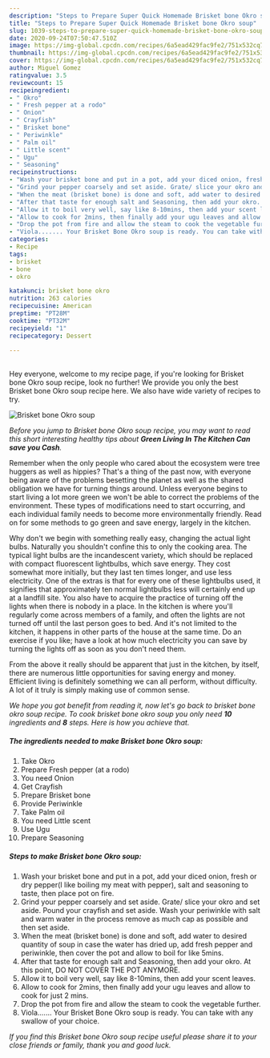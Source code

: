 ```yaml
---
description: "Steps to Prepare Super Quick Homemade Brisket bone Okro soup"
title: "Steps to Prepare Super Quick Homemade Brisket bone Okro soup"
slug: 1039-steps-to-prepare-super-quick-homemade-brisket-bone-okro-soup
date: 2020-09-24T07:50:47.510Z
image: https://img-global.cpcdn.com/recipes/6a5ead429fac9fe2/751x532cq70/brisket-bone-okro-soup-recipe-main-photo.jpg
thumbnail: https://img-global.cpcdn.com/recipes/6a5ead429fac9fe2/751x532cq70/brisket-bone-okro-soup-recipe-main-photo.jpg
cover: https://img-global.cpcdn.com/recipes/6a5ead429fac9fe2/751x532cq70/brisket-bone-okro-soup-recipe-main-photo.jpg
author: Miguel Gomez
ratingvalue: 3.5
reviewcount: 15
recipeingredient:
- " Okro"
- " Fresh pepper at a rodo"
- " Onion"
- " Crayfish"
- " Brisket bone"
- " Periwinkle"
- " Palm oil"
- " Little scent"
- " Ugu"
- " Seasoning"
recipeinstructions:
- "Wash your brisket bone and put in a pot, add your diced onion, fresh or dry pepper(I like boiling my meat with pepper), salt and seasoning to taste, then place pot on fire."
- "Grind your pepper coarsely and set aside. Grate/ slice your okro and set aside. Pound your crayfish and set aside. Wash your periwinkle with salt and warm water in the process remove as much cap as possible and then set aside."
- "When the meat (brisket bone) is done and soft, add water to desired quantity of soup in case the water has dried up, add fresh pepper and periwinkle, then cover the pot and allow to boil for like 5mins."
- "After that taste for enough salt and Seasoning, then add your okro. At this point, DO NOT COVER THE POT ANYMORE."
- "Allow it to boil very well, say like 8-10mins, then add your scent leaves."
- "Allow to cook for 2mins, then finally add your ugu leaves and allow to cook for just 2 mins."
- "Drop the pot from fire and allow the steam to cook the vegetable further."
- "Viola....... Your Brisket Bone Okro soup is ready. You can take with any swallow of your choice."
categories:
- Recipe
tags:
- brisket
- bone
- okro

katakunci: brisket bone okro 
nutrition: 263 calories
recipecuisine: American
preptime: "PT28M"
cooktime: "PT32M"
recipeyield: "1"
recipecategory: Dessert

---
```

<br>
Hey everyone, welcome to my recipe page, if you're looking for Brisket bone Okro soup recipe, look no further! We provide you only the best Brisket bone Okro soup recipe here. We also have wide variety of recipes to try.
<br>


![Brisket bone Okro soup](https://img-global.cpcdn.com/recipes/6a5ead429fac9fe2/751x532cq70/brisket-bone-okro-soup-recipe-main-photo.jpg)

<i>Before you jump to Brisket bone Okro soup recipe, you may want to read this short interesting healthy tips about 
<strong>Green Living In The Kitchen Can save you Cash</strong>.</i>
</br>

Remember when the only people who cared about the ecosystem were tree huggers as well as hippies? That's a thing of the past now, with everyone being aware of the problems besetting the planet as well as the shared obligation we have for turning things around. Unless everyone begins to start living a lot more green we won't be able to correct the problems of the environment. These types of modifications need to start occurring, and each individual family needs to become more environmentally friendly. Read on for some methods to go green and save energy, largely in the kitchen.

Why don't we begin with something really easy, changing the actual light bulbs. Naturally you shouldn't confine this to only the cooking area. The typical light bulbs are the incandescent variety, which should be replaced with compact fluorescent lightbulbs, which save energy. They cost somewhat more initially, but they last ten times longer, and use less electricity. One of the extras is that for every one of these lightbulbs used, it signifies that approximately ten normal lightbulbs less will certainly end up at a landfill site. You also have to acquire the practice of turning off the lights when there is nobody in a place. In the kitchen is where you'll regularly come across members of a family, and often the lights are not turned off until the last person goes to bed. And it's not limited to the kitchen, it happens in other parts of the house at the same time. Do an exercise if you like; have a look at how much electricity you can save by turning the lights off as soon as you don't need them.

From the above it really should be apparent that just in the kitchen, by itself, there are numerous little opportunities for saving energy and money. Efficient living is definitely something we can all perform, without difficulty. A lot of it truly is simply making use of common sense.


<i>We hope you got benefit from reading it, now let's go back to brisket bone okro soup recipe. To cook brisket bone okro soup you only need <strong>10</strong> ingredients and <strong>8</strong> steps. Here is how you achieve that.
</i>

##### The ingredients needed to make Brisket bone Okro soup:

1. Take  Okro
1. Prepare  Fresh pepper (at a rodo)
1. You need  Onion
1. Get  Crayfish
1. Prepare  Brisket bone
1. Provide  Periwinkle
1. Take  Palm oil
1. You need  Little scent
1. Use  Ugu
1. Prepare  Seasoning


##### Steps to make Brisket bone Okro soup:

1. Wash your brisket bone and put in a pot, add your diced onion, fresh or dry pepper(I like boiling my meat with pepper), salt and seasoning to taste, then place pot on fire.
1. Grind your pepper coarsely and set aside. Grate/ slice your okro and set aside. Pound your crayfish and set aside. Wash your periwinkle with salt and warm water in the process remove as much cap as possible and then set aside.
1. When the meat (brisket bone) is done and soft, add water to desired quantity of soup in case the water has dried up, add fresh pepper and periwinkle, then cover the pot and allow to boil for like 5mins.
1. After that taste for enough salt and Seasoning, then add your okro. At this point, DO NOT COVER THE POT ANYMORE.
1. Allow it to boil very well, say like 8-10mins, then add your scent leaves.
1. Allow to cook for 2mins, then finally add your ugu leaves and allow to cook for just 2 mins.
1. Drop the pot from fire and allow the steam to cook the vegetable further.
1. Viola....... Your Brisket Bone Okro soup is ready. You can take with any swallow of your choice.


<i>If you find this Brisket bone Okro soup recipe useful please share it to your close friends or family, thank you and good luck.</i>

